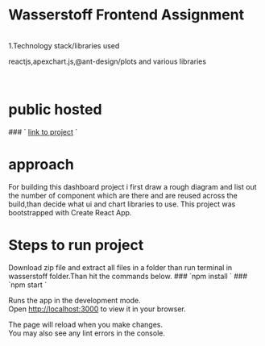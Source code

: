 <h1>Wasserstoff Frontend Assignment</h1>
<br>
<div>1.Technology stack/libraries used</div> 
<p>reactjs,apexchart.js,@ant-design/plots and various libraries</p> 
<br>
<h1>public hosted</h1>
### ` <a href="https://65b69da04d919a8b76bf5302--inquisitive-genie-a13ef4.netlify.app/">link to project</a> `

<h1>approach</h1>
For building this dashboard project i first draw a rough diagram and list out the number of component which are there and are reused across the build,than decide what ui and chart libraries to use.
This project was bootstrapped with Create React App.
<br>
<h1>Steps to run project</h1>
Download zip file and extract all files in a folder than run terminal in wasserstoff folder.Than hit the commands below.
### `npm install `
### `npm start `

Runs the app in the development mode.\
Open [http://localhost:3000](http://localhost:3000) to view it in your browser.

The page will reload when you make changes.\
You may also see any lint errors in the console.

